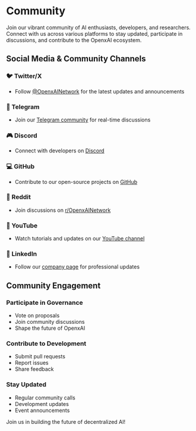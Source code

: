 # Community

Join our vibrant community of AI enthusiasts, developers, and researchers. Connect with us across various platforms to stay updated, participate in discussions, and contribute to the OpenxAI ecosystem.

## Social Media & Community Channels

### 🐦 Twitter/X
- Follow [@OpenxAINetwork](https://twitter.com/OpenxAINetwork) for the latest updates and announcements

### 📱 Telegram
- Join our [Telegram community](https://t.me/OpenxAINetwork) for real-time discussions

### 🎮 Discord
- Connect with developers on [Discord](https://discord.gg/RkHSx44T)

### 💻 GitHub
- Contribute to our open-source projects on [GitHub](https://github.com/openxai-network)

### 🎯 Reddit
- Join discussions on [r/OpenxAINetwork](https://reddit.com/r/OpenxAINetwork)

### 🎥 YouTube
- Watch tutorials and updates on our [YouTube channel](https://youtube.com/@openxai)

### 💼 LinkedIn
- Follow our [company page](https://linkedin.com/company/openxainetwork) for professional updates

## Community Engagement

### Participate in Governance
- Vote on proposals
- Join community discussions
- Shape the future of OpenxAI

### Contribute to Development
- Submit pull requests
- Report issues
- Share feedback

### Stay Updated
- Regular community calls
- Development updates
- Event announcements

Join us in building the future of decentralized AI!